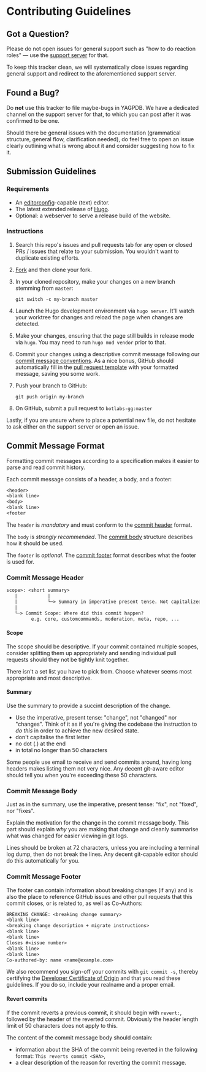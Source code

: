 # Contributing Guidelines

## <a name="question"></a> Got a Question?

Please do not open issues for general support such as "how to do reaction roles" — use the
[support server](https://discord.gg/4udtcA5) for that.

To keep this tracker clean, we will systematically close issues regarding general support and redirect to the
aforementioned support server.

## <a name="bug"></a> Found a Bug?

Do **not** use this tracker to file maybe-bugs in YAGPDB. We have a dedicated channel on the support server for that, to
which you can post after it was confirmed to be one.

Should there be general issues with the documentation (grammatical structure, general flow, clarification needed), do
feel free to open an issue clearly outlining what is wrong about it and consider suggesting how to fix it.

## Submission Guidelines

### Requirements

- An [editorconfig](https://editorconfig.org)-capable (text) editor.
- The latest extended release of [Hugo](https://gohugo.io).
- Optional: a webserver to serve a release build of the website.

### Instructions

1. Search this repo's issues and pull requests tab for any open or closed PRs / issues that relate to your submission.
   You wouldn't want to duplicate existing efforts.

2. [Fork](https://github.com/botlabs-gg/yagpdb-docs-v2/fork) and then clone your fork.

3. In your cloned repository, make your changes on a new branch stemming from `master`:

    ```shell
    git switch -c my-branch master
    ```

4. Launch the Hugo development environment via `hugo server`. It'll watch your worktree for changes and reload the page
   when changes are detected.

5. Make your changes, ensuring that the page still builds in release mode via `hugo`. You may need to run `hugo mod
   vendor` prior to that.

6. Commit your changes using a descriptive commit message following our [commit message conventions](#commit). As a nice
   bonus, GitHub should automatically fill in the [pull request template](PULL_REQUEST_TEMPLATE.md) with your formatted
   message, saving you some work.

7. Push your branch to GitHub:

    ```shell
    git push origin my-branch
    ```

8. On GitHub, submit a pull request to `botlabs-gg:master`

Lastly, if you are unsure where to place a potential new file, do not hesitate to ask either on the support server or
open an issue.

## <a name="commit"></a> Commit Message Format

Formatting commit messages according to a specification makes it easier to parse and read commit history.

Each commit message consists of a header, a body, and a footer:

```txt
<header>
<blank line>
<body>
<blank line>
<footer
```

The `header` is *mandatory* and must conform to the [commit header](#commit-header) format.

The `body` is *strongly recommended*. The [commit body](#commit-body) structure describes how it should be used.

The `footer` is *optional*. The [commit footer](#commit-footer) format describes what the footer is used for.

### <a name="commit-header"></a> Commit Message Header

```txt
scope>: <short summary>
   |           |
   |           └─> Summary in imperative present tense. Not capitalized. No period at the end.
   |
   └─> Commit Scope: Where did this commit happen?
         e.g. core, customcommands, moderation, meta, repo, ...
```

#### Scope

The scope should be descriptive. If your commit contained multiple scopes, consider splitting them up appropriately and
sending individual pull requests should they not be tightly knit together.

There isn't a set list you have to pick from. Choose whatever seems most appropriate and most descriptive.

#### Summary

Use the summary to provide a succint description of the change.

* Use the imperative, present tense: "change", not "changed" nor "changes". Think of it as if you're giving the codebase
  the instruction to *do this* in order to achieve the new desired state.
* don't capitalise the first letter
* no dot (.) at the end
* in total no longer than 50 characters

Some people use email to receive and send commits around, having long headers makes listing them not very nice. Any
decent git-aware editor should tell you when you're exceeding these 50 characters.

### <a name="commit-body"></a> Commit Message Body

Just as in the summary, use the imperative, present tense: "fix", not "fixed", nor "fixes".

Explain the motivation for the change in the commit message body. This part should explain *why* you are making that
change and cleanly summarise what was changed for easier viewing in git logs.

Lines should be broken at 72 characters, unless you are including a terminal log dump, then do not break the lines. Any
decent git-capable editor should do this automatically for you.

### <a name="commit-footer"></a> Commit Message Footer

The footer can contain information about breaking changes (if any) and is also the place to reference GitHub issues and
other pull requests that this commit closes, or is related to, as well as Co-Authors:

```txt
BREAKING CHANGE: <breaking change summary>
<blank line>
<breaking change description + migrate instructions>
<blank line>
<blank line>
Closes #<issue number>
<blank line>
<blank line>
Co-authored-by: name <name@example.com>
```

We also recommend you sign-off your commits with `git commit -s`, thereby certifying the
[Developer Certificate of Origin](https://developercertificate.org/) and that you read these guidelines. If you do so,
include your realname and a proper email.

#### Revert commits

If the commit reverts a previous commit, it should begin with `revert:`, followed by the header of the reverted commit.
Obviously the header length limit of 50 characters does not apply to this.

The content of the commit message body should contain:

* information about the SHA of the commit being reverted in the following format: `This reverts commit <SHA>`,
* a clear description of the reason for reverting the commit message.

